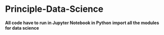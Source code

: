 # Principle-Data-Science

**All code have to run in Jupyter Notebook in Python**
**import all the modules for data science**
